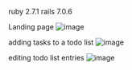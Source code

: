 ruby 2.7.1
rails 7.0.6

Landing page
![image](https://github.com/Skc9960/assignment_1/assets/138488258/f1ff38fe-76fe-4846-924e-48c61e8e8c3b)

adding tasks to a todo list
![image](https://github.com/Skc9960/assignment_1/assets/138488258/64391a8b-8c69-4785-b4b6-37cd1064ce5a)

editing todo list entries
![image](https://github.com/Skc9960/assignment_1/assets/138488258/b9f94fe7-5786-499a-9bab-bc73615732fc)
